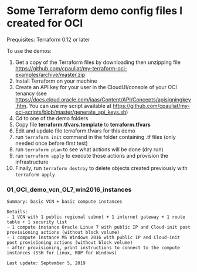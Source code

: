 # Some Terraform demo config files I created for OCI

Prequisites: Terraform 0.12 or later

To use the demos:
1) Get a copy of the Terraform files by downloading then unzipping file https://github.com/cpauliat/my-terraform-oci-examples/archive/master.zip
2) Install Terraform on your machine
3) Create an API key for your user in the CloudUI/console of your OCI tenancy
(see https://docs.cloud.oracle.com/iaas/Content/API/Concepts/apisigningkey.htm. 
You can use my script available at https://github.com/cpauliat/my-oci-scripts/blob/master/generate_api_keys.sh)
4) Cd to one of the demo folders
5) Copy file **terraform.tfvars.template** to **terraform.tfvars**
6) Edit and update file terraform.tfvars for this demo
7) run `terraform init` command in the folder containing .tf files (only needed once before first test)
8) run `terraform plan` to see what actions will be done (dry run)
9) run `terraform apply` to execute those actions and provision the infrastructure
10) Finally, run `terraform destroy` to delete objects created previously with `terraform apply`

### 01_OCI_demo_vcn_OL7_win2016_instances

```
Summary: basic VCN + basic compute instances

Details:
- 1 VCN with 1 public regional subnet + 1 internet gateway + 1 route table + 1 security list
- 1 compute instance Oracle Linux 7 with public IP and Cloud-init post provisioning actions (without block volume)
- 1 compute instance MS Windows 2016 with public IP and Cloud-init post provisioning actions (without block volume)
- after provisioning, print instructions to connect to the compute instances (SSH for Linux, RDP for Windows)

Last update: September 5, 2019
```